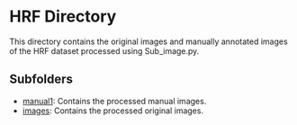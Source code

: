 # HRF Directory

This directory contains the original images and manually annotated images of the HRF dataset processed using Sub_image.py.

## Subfolders

- [manual1](./manual1/): Contains the processed manual images.
- [images](./images/): Contains the processed original images.